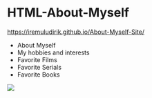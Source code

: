 # HTML-About-Myself
https://iremuludirik.github.io/About-Myself-Site/

- About Myself
- My hobbies and interests
- Favorite Films
- Favorite Serials
- Favorite Books

<img src="https://i.hizliresim.com/rhtkuv6.jpg"></img>
